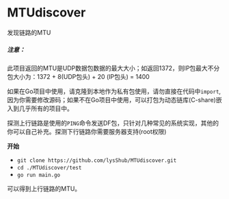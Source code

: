 # MTUdiscover

发现链路的MTU

##### 注意：

此项目返回的MTU是UDP数据包数据的最大大小；如返回1372，则IP包最大不分包大小为：1372 + 8(UDP包头) + 20 (IP包头) = 1400

如果在Go项目中使用，请克隆到本地作为私有包使用，请勿直接在代码中`import`,因为你需要修改源码；如果不在Go项目中使用，可以打包为动态链库(C-share)嵌入到几乎所有的项目中。

探测上行链路是使用的`PING`命令发送DF包，只针对几种常见的系统实现，其他的你可以自己补充。探测下行链路你需要服务器支持(root权限)

**开始**

- `git clone https://github.com/lysShub/MTUdiscover.git`
- `cd ./MTUdiscover/test`
- `go run main.go`

可以得到上行链路的MTU。

